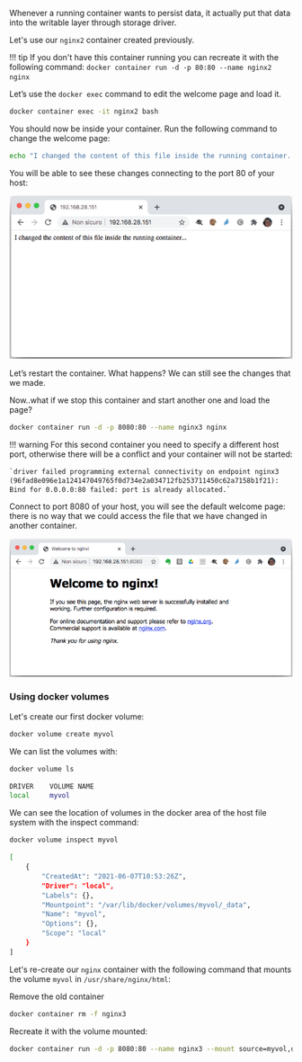 Whenever a running container wants to persist data, it actually put that data into the writable layer through storage driver.

Let's use our `nginx2` container created previously.

!!! tip
    If you don't have this container running you can recreate it with the following command:
    `docker container run -d -p 80:80 --name nginx2 nginx`

Let’s use the `docker exec` command to edit the welcome page and load it.

```bash
docker container exec -it nginx2 bash
```
You should now be inside your container. Run the following command to change the welcome page:

```bash
echo "I changed the content of this file inside the running container..." > /usr/share/nginx/html/index.html
```

You will be able to see these changes connecting to the port 80 of your host:

![](images/nginx_modified.png)

Let’s restart the container. What happens? We can still see the changes that we made. 

Now..what if we stop this container and start another one and load the page?

```bash
docker container run -d -p 8080:80 --name nginx3 nginx
```
!!! warning
    For this second container you need to specify a different host port, otherwise there will be a conflict and your container will not be started:
 
    `driver failed programming external connectivity on endpoint nginx3 (96fad8e096e1a124147049765f0d734e2a034712fb253711450c62a7158b1f21): Bind for 0.0.0.0:80 failed: port is already allocated.`


Connect to port 8080 of your host, you will see the default welcome page: there is no way that we could access the file that we have changed in another container.

![](images/nginx_default.png)

### Using docker volumes

Let's create our first docker volume:

```bash
docker volume create myvol
```

We can list the volumes with:

```bash
docker volume ls
```

```bash
DRIVER    VOLUME NAME
local     myvol
```

We can see the location of volumes in the docker area of the host file system with the inspect command:

```bash
docker volume inspect myvol
```

```bash
[
    {
        "CreatedAt": "2021-06-07T10:53:26Z",
        "Driver": "local",
        "Labels": {},
        "Mountpoint": "/var/lib/docker/volumes/myvol/_data",
        "Name": "myvol",
        "Options": {},
        "Scope": "local"
    }
]
```

Let's re-create our `nginx` container with the following command that mounts the volume `myvol` in `/usr/share/nginx/html`:

Remove the old container
```bash
docker container rm -f nginx3
```

Recreate it with the volume mounted:
```bash
docker container run -d -p 8080:80 --name nginx3 --mount source=myvol,destination=/usr/share/nginx/html nginx
```



